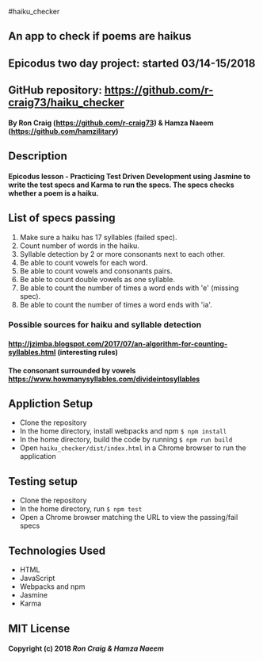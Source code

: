 #haiku_checker

## An app to check if poems are haikus

## Epicodus two day project: started 03/14-15/2018

## GitHub repository: https://github.com/r-craig73/haiku_checker

#### By Ron Craig (https://github.com/r-craig73) & Hamza Naeem (https://github.com/hamzilitary)

## Description
#### Epicodus lesson - Practicing Test Driven Development using Jasmine to write the test specs and Karma to run the specs.  The specs checks whether a poem is a haiku.

## List of specs passing
1. Make sure a haiku has 17 syllables (failed spec).
2. Count number of words in the haiku.
3. Syllable detection by 2 or more consonants next to each other.
4. Be able to count vowels for each word.
5. Be able to count vowels and consonants pairs.
6. Be able to count double vowels as one syllable.
7. Be able to count the number of times a word ends with 'e' (missing spec).
8. Be able to count the number of times a word ends with 'ia'.

### Possible sources for haiku and syllable detection
#### http://jzimba.blogspot.com/2017/07/an-algorithm-for-counting-syllables.html (interesting rules)
#### The consonant surrounded by vowels https://www.howmanysyllables.com/divideintosyllables

## Appliction Setup
* Clone the repository
* In the home directory, install webpacks and npm `$ npm install`
* In the home directory, build the code by running `$ npm run build`
* Open `haiku_checker/dist/index.html` in a Chrome browser to run the application

## Testing setup
* Clone the repository
* In the home directory, run `$ npm test`
* Open a Chrome browser matching the URL to view the passing/fail specs

## Technologies Used
* HTML
* JavaScript
* Webpacks and npm
* Jasmine
* Karma

## MIT License

#### Copyright (c) 2018 _Ron Craig & Hamza Naeem_
